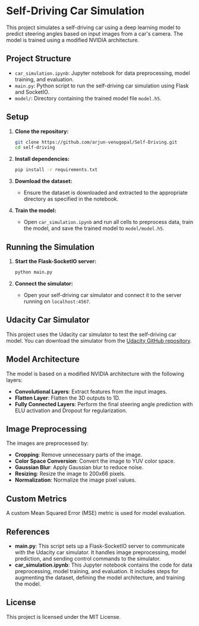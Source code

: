 # Self-Driving Car Simulation

This project simulates a self-driving car using a deep learning model to predict steering angles based on input images from a car's camera. The model is trained using a modified NVIDIA architecture.

## Project Structure

- `car_simulation.ipynb`: Jupyter notebook for data preprocessing, model training, and evaluation.
- `main.py`: Python script to run the self-driving car simulation using Flask and SocketIO.
- `model/`: Directory containing the trained model file `model.h5`.

## Setup

1. **Clone the repository:**
    ```bash
    git clone https://github.com/arjun-venugopal/Self-Driving.git
    cd self-driving
    ```

2. **Install dependencies:**
    ```bash
    pip install -r requirements.txt
    ```

3. **Download the dataset:**
    - Ensure the dataset is downloaded and extracted to the appropriate directory as specified in the notebook.

4. **Train the model:**
    - Open `car_simulation.ipynb` and run all cells to preprocess data, train the model, and save the trained model to `model/model.h5`.

## Running the Simulation

1. **Start the Flask-SocketIO server:**
    ```bash
    python main.py
    ```

2. **Connect the simulator:**
    - Open your self-driving car simulator and connect it to the server running on `localhost:4567`.

## Udacity Car Simulator

This project uses the Udacity car simulator to test the self-driving car model. You can download the simulator from the [Udacity GitHub repository](https://github.com/udacity/self-driving-car-sim).

## Model Architecture

The model is based on a modified NVIDIA architecture with the following layers:
- **Convolutional Layers**: Extract features from the input images.
- **Flatten Layer**: Flatten the 3D outputs to 1D.
- **Fully Connected Layers**: Perform the final steering angle prediction with ELU activation and Dropout for regularization.

## Image Preprocessing

The images are preprocessed by:
- **Cropping**: Remove unnecessary parts of the image.
- **Color Space Conversion**: Convert the image to YUV color space.
- **Gaussian Blur**: Apply Gaussian blur to reduce noise.
- **Resizing**: Resize the image to 200x66 pixels.
- **Normalization**: Normalize the image pixel values.

## Custom Metrics

A custom Mean Squared Error (MSE) metric is used for model evaluation.

## References

- **main.py**: This script sets up a Flask-SocketIO server to communicate with the Udacity car simulator. It handles image preprocessing, model prediction, and sending control commands to the simulator.
- **car_simulation.ipynb**: This Jupyter notebook contains the code for data preprocessing, model training, and evaluation. It includes steps for augmenting the dataset, defining the model architecture, and training the model.

## License

This project is licensed under the MIT License.